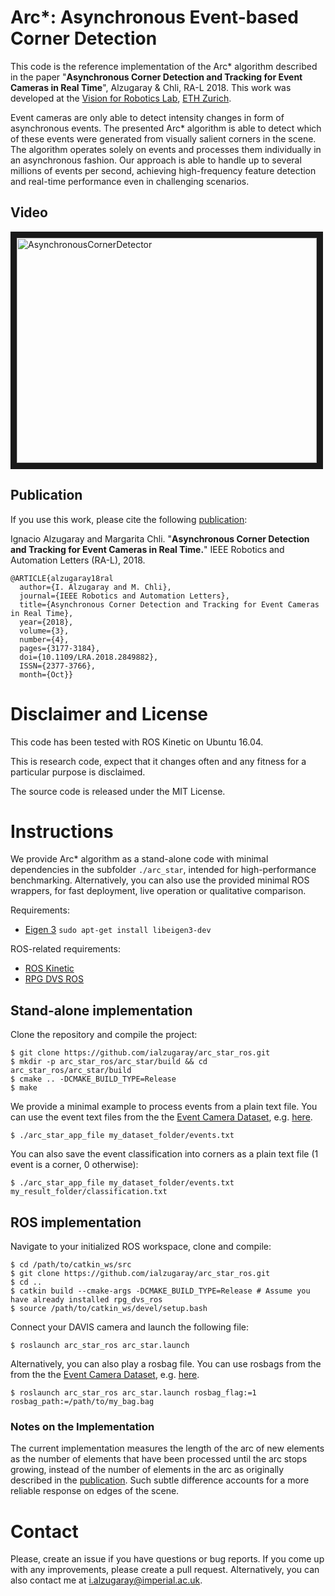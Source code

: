 # Arc*: Asynchronous Event-based Corner Detection 
This code is the reference implementation of the Arc* algorithm described in the paper  "**Asynchronous Corner Detection and Tracking for Event Cameras in Real Time**", Alzugaray & Chli, RA-L 2018. This work was developed at the [Vision for Robotics Lab](http://v4rl.ethz.ch/), [ETH Zurich](http://ethz.ch/).

Event cameras are only able to detect intensity changes in form of asynchronous events. The presented Arc* algorithm is able to detect which of these events were generated from visually salient corners in the scene. The algorithm operates solely on events and processes them individually in an asynchronous fashion. Our approach is able to handle up to several millions of events per second, achieving high-frequency feature detection and real-time performance even in challenging scenarios. 

## Video
<a href="https://youtu.be/bKUAZ7IQcf0" target="_blank"><img src="http://img.youtube.com/vi/bKUAZ7IQcf0/0.jpg" 
alt="AsynchronousCornerDetector" width="480" height="360" border="10" /></a>

## Publication
If you use this work, please cite the following [publication](https://www.research-collection.ethz.ch/handle/20.500.11850/277131): 

Ignacio Alzugaray and Margarita Chli. "**Asynchronous Corner Detection and Tracking for Event Cameras in Real Time.**" IEEE Robotics and Automation Letters (RA-L), 2018. 

    @ARTICLE{alzugaray18ral
      author={I. Alzugaray and M. Chli},
      journal={IEEE Robotics and Automation Letters},
      title={Asynchronous Corner Detection and Tracking for Event Cameras in Real Time},
      year={2018},
      volume={3},
      number={4},
      pages={3177-3184},
      doi={10.1109/LRA.2018.2849882},
      ISSN={2377-3766},
      month={Oct}}


#  Disclaimer and License
This code has been tested with ROS Kinetic on Ubuntu 16.04.

This is research code, expect that it changes often and any fitness for a particular purpose is disclaimed.

The source code is released under the MIT License.

#  Instructions
We provide Arc* algorithm as a stand-alone code with minimal dependencies in the subfolder `./arc_star`, intended for high-performance benchmarking. Alternatively, you can also use the provided minimal ROS wrappers, for fast deployment, live operation or qualitative comparison. 

Requirements: 
* [Eigen 3](https://eigen.tuxfamily.org/dox/) `sudo apt-get install libeigen3-dev`

ROS-related requirements:
* [ROS Kinetic](http://wiki.ros.org/kinetic) 
* [RPG DVS ROS](https://github.com/uzh-rpg/rpg_dvs_ros) 

## Stand-alone implementation
Clone the repository and compile the project:

    $ git clone https://github.com/ialzugaray/arc_star_ros.git
    $ mkdir -p arc_star_ros/arc_star/build && cd arc_star_ros/arc_star/build
    $ cmake .. -DCMAKE_BUILD_TYPE=Release
    $ make

We provide a minimal example to process events from a plain text file. You can use the event text files from the the [Event Camera Dataset](http://rpg.ifi.uzh.ch/davis_data.html), e.g. [here](http://rpg.ifi.uzh.ch/datasets/davis/shapes_rotation.zip).

    $ ./arc_star_app_file my_dataset_folder/events.txt

You can also save the event classification into corners as a plain text file (1 event is a corner, 0 otherwise):

    $ ./arc_star_app_file my_dataset_folder/events.txt my_result_folder/classification.txt

## ROS implementation
Navigate to your initialized ROS workspace, clone and compile:

    $ cd /path/to/catkin_ws/src
    $ git clone https://github.com/ialzugaray/arc_star_ros.git
    $ cd ..
    $ catkin build --cmake-args -DCMAKE_BUILD_TYPE=Release # Assume you have already installed rpg_dvs_ros
    $ source /path/to/catkin_ws/devel/setup.bash

Connect your DAVIS camera and launch the following file:

    $ roslaunch arc_star_ros arc_star.launch

Alternatively, you can also play a rosbag file. You can use rosbags from the from the the [Event Camera Dataset](http://rpg.ifi.uzh.ch/davis_data.html), e.g. [here](http://rpg.ifi.uzh.ch/datasets/davis/shapes_rotation.bag).

    $ roslaunch arc_star_ros arc_star.launch rosbag_flag:=1 rosbag_path:=/path/to/my_bag.bag

### Notes on the Implementation
The current implementation measures the length of the arc of new elements as the number of elements that have been processed until the arc stops growing, instead of the number of elements in the arc as originally described in the  [publication](https://www.research-collection.ethz.ch/handle/20.500.11850/277131). Such subtle difference accounts for a more reliable response on edges of the scene.

# Contact
Please, create an issue if you have questions or bug reports. If you come up with any improvements, please create a pull request. Alternatively, you can also contact me at i.alzugaray@imperial.ac.uk.

